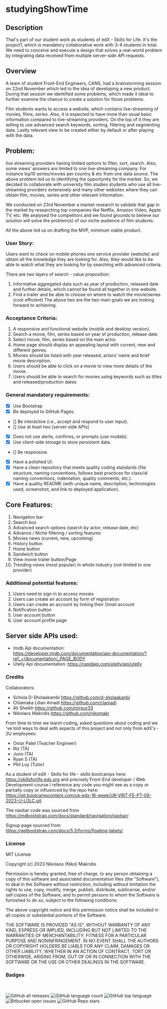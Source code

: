 # studyingShowTime

## Description

That's part of our student work as students of edX - Skills for Life. It's the project1, which is mandatory collaborative work with 3-4 students in total. We need to conceive and execute a design that solves a real-world problem by integrating data received from multiple server-side API requests.

## Overview

A team of student Front-End Engineers, CANS, had a brainstorming session on 22nd November which led to the idea of developing a new product. During that session we identified some problems, which made it ideal to further examine the chance to create a solution for those problems. 

Film students wants to access a website, which contains live-streaming of movies, films, series. Also, it is expected to have more than usual basic information compared to live-streaming providers. On the top of it they are willing to use advanced search keywords, sorting, filtering and segmenting data. Lastly relevant view to be created either by default or after playing with the data.

## Problem: 

live streaming providers having limited options to filter, sort, search. Also, some views’ answers are limited to one live-streaming company. For instance top10 series/movies per country & etc from one data source. The above problem led us to identifying the opportunity for the market. So, we decided to collaborate with university film studies students who use all live-streaming providers extensively and many other websites where they can obtain film, movies, series and other relevant information.

We conducted on 23rd November a market research to validate that gap in the market by researching top companies like Netflix, Amazon Video, Apple TV, etc. We analysed the competitors and we found grounds to believe our solution will solve the problem(s) of our niche audience of film students.

All the above led us on drafting the MVP, minimum viable product.

### User Story: 

Users want to check on mobile phones one service provider (website) and obtain all the knowledge they are looking for. Also, they would like to be able to watch what they are looking for by searching with advanced criteria.

There are two layers of search - value proposition:
1) Informative aggregated data such as year of production, released date and further details, which cannot be found all together in one website.
2) Find a trailer and be able to choose on where to watch the movie/series (cost efficient)
The above two are the two main goals we are looking forward to achieving.

### Acceptance Criteria: 

1) A responsive and functional website (mobile and desktop version).
2) Search a movie, film, series based on year of production, release date.
3) Select movie, film, series based on the main actor.
4) Home page should display an appealing layout with current, new and different genres.
5) Movies should be listed with year released, actors’ name and brief movie description.
6) Users should be able to click on a movie to view more details of the movie.
7) Users should be able to search for movies using keywords such as titles and released/production dates.

### General mandatory requirements:

- [x] Use Bootstrap
- [x] Be deployed to GitHub Pages.
- [] Be interactive (i.e., accept and respond to user input).
- [] Use at least two [server-side APIs]
- [x] Does not use alerts, confirms, or prompts (use modals).
- [x] Use client-side storage to store persistent data.
- [] Be responsive.
- [x] Have a polished UI.
- [x] Have a clean repository that meets quality coding standards (file structure, naming conventions, follows best practices for class/id naming conventions, indentation, quality comments, etc.).
- [x] Have a quality README (with unique name, description, technologies used, screenshot, and link to deployed application).

## Core Features:

1) Navigation bar 
2) Search box 
3) Advanced search options (search by actor, release date, etc)
4) Advance / Niche filtering / sorting features 
5) Movies news (current, new, upcoming)
6) History button
7) Home button
8) Sandwich button
9) View movie trailer button/Page
10) Trending views (most popular) in whole industry (not limited to one provider)

### Additional potential features:

1) Users need to sign in to access movies
2) Users can create an account by form of registration 
3) Users can create an account by linking their Gmail account
4) Notification button
5) User account button
6) User account profile page

## Server side APIs used:

* Imdb Api documentation: https://developer.imdb.com/documentation/api-documentation/?ref_=/documentation/_PAGE_BODY
* Utelly Api documentation: https://rapidapi.com/utelly/api/utelly

### Credits

Collaborators:
- Schola D-Sholaakambi https://github.com/d-sholaakanbi
- Chiamaka Lilian Amadi https://github.com/clamadi
- Ali Sheikh https://github.com/mirpur33
- Nikolaos Makridis https://github.com/nikomakr

From time to time we learnt coding, asked questions about coding and we 've told ways to deal with aspects of this project and not only from edX's - 2U employees:
* Omar Patel (Teacher Engineer)
* Riz (TA)
* Juno (TA)
* Ryan S (TA)
* Phil Loy (Tutor)

As a student of edX - Skills for life - skills bootcamps here: https://skillsforlife.edx.org and precisely Front-End developer / Web Development course I reference any code you might see as a copy or partially copy or influenced by the repo here: https://git.bootcampcontent.com/uk-edx-16-week/UK-VIRT-FE-PT-09-2023-U-LOLC.git

The navbar code was sourced from https://mdbootstrap.com/docs/standard/navigation/navbar/

Signup page sourced from https://getbootstrap.com/docs/5.3/forms/floating-labels/

### License

MIT License

Copyright (c) 2023 Nikolaos (Niko) Makridis

Permission is hereby granted, free of charge, to any person obtaining a copy
of this software and associated documentation files (the "Software"), to deal
in the Software without restriction, including without limitation the rights
to use, copy, modify, merge, publish, distribute, sublicense, and/or sell
copies of the Software, and to permit persons to whom the Software is
furnished to do so, subject to the following conditions:

The above copyright notice and this permission notice shall be included in all
copies or substantial portions of the Software.

THE SOFTWARE IS PROVIDED "AS IS", WITHOUT WARRANTY OF ANY KIND, EXPRESS OR
IMPLIED, INCLUDING BUT NOT LIMITED TO THE WARRANTIES OF MERCHANTABILITY,
FITNESS FOR A PARTICULAR PURPOSE AND NONINFRINGEMENT. IN NO EVENT SHALL THE
AUTHORS OR COPYRIGHT HOLDERS BE LIABLE FOR ANY CLAIM, DAMAGES OR OTHER
LIABILITY, WHETHER IN AN ACTION OF CONTRACT, TORT OR OTHERWISE, ARISING FROM,
OUT OF OR IN CONNECTION WITH THE SOFTWARE OR THE USE OR OTHER DEALINGS IN THE
SOFTWARE.

### Badges

<br>

![GitHub all releases](https://img.shields.io/github/downloads/nikomakr/studyingShowTime/total)
![GitHub language count](https://img.shields.io/github/languages/count/nikomakr/studyingShowTime)
![GitHub top language](https://img.shields.io/github/languages/top/nikomakr/studyingShowTime?color=yellow)
![Bitbucket open issues](https://img.shields.io/bitbucket/issues/nikomakr/studyingShowTime)
![GitHub Repo stars](https://img.shields.io/github/stars/nikomakr/studyingShowTime?style=social)

<br>
